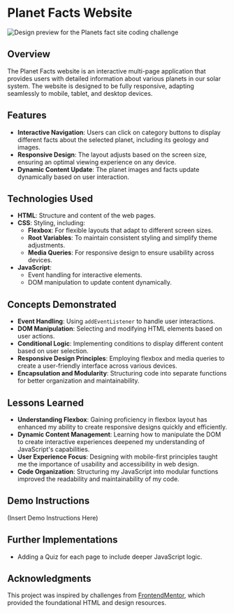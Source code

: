 # Planet Facts Website

![Design preview for the Planets fact site coding challenge](./preview.jpg)


## Overview

The Planet Facts website is an interactive multi-page application that provides users with detailed information about various planets in our solar system. The website is designed to be fully responsive, adapting seamlessly to mobile, tablet, and desktop devices.

## Features

- **Interactive Navigation**: Users can click on category buttons to display different facts about the selected planet, including its geology and images.
- **Responsive Design**: The layout adjusts based on the screen size, ensuring an optimal viewing experience on any device.
- **Dynamic Content Update**: The planet images and facts update dynamically based on user interaction.

## Technologies Used

- **HTML**: Structure and content of the web pages.
- **CSS**: Styling, including:
  - **Flexbox**: For flexible layouts that adapt to different screen sizes.
  - **Root Variables**: To maintain consistent styling and simplify theme adjustments.
  - **Media Queries**: For responsive design to ensure usability across devices.
- **JavaScript**: 
  - Event handling for interactive elements.
  - DOM manipulation to update content dynamically.
  
## Concepts Demonstrated

- **Event Handling**: Using `addEventListener` to handle user interactions.
- **DOM Manipulation**: Selecting and modifying HTML elements based on user actions.
- **Conditional Logic**: Implementing conditions to display different content based on user selection.
- **Responsive Design Principles**: Employing flexbox and media queries to create a user-friendly interface across various devices.
- **Encapsulation and Modularity**: Structuring code into separate functions for better organization and maintainability.

## Lessons Learned

- **Understanding Flexbox**: Gaining proficiency in flexbox layout has enhanced my ability to create responsive designs quickly and efficiently.
- **Dynamic Content Management**: Learning how to manipulate the DOM to create interactive experiences deepened my understanding of JavaScript's capabilities.
- **User Experience Focus**: Designing with mobile-first principles taught me the importance of usability and accessibility in web design.
- **Code Organization**: Structuring my JavaScript into modular functions improved the readability and maintainability of my code.

## Demo Instructions

(Insert Demo Instructions Here)

## Further Implementations

- Adding a Quiz for each page to include deeper JavaScript logic.

## Acknowledgments

This project was inspired by challenges from [FrontendMentor](https://www.frontendmentor.io/challenges/planets-fact-site-gazqN8w_f), which provided the foundational HTML and design resources.
